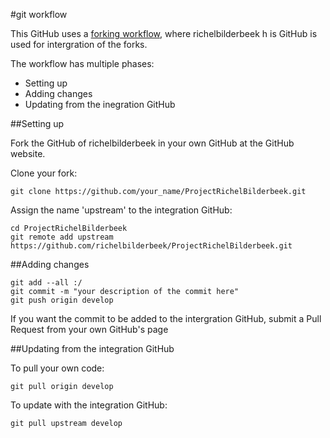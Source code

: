 #git workflow

This GitHub uses a [forking workflow](https://www.atlassian.com/git/workflows#!workflow-forking), where richelbilderbeek h is GitHub is used for intergration of the forks.

The workflow has multiple phases:
- Setting up
- Adding changes
- Updating from the inegration GitHub

##Setting up

Fork the GitHub of richelbilderbeek in your own GitHub at the GitHub website.

Clone your fork:

```
git clone https://github.com/your_name/ProjectRichelBilderbeek.git
```

Assign the name 'upstream' to the integration GitHub:

```
cd ProjectRichelBilderbeek
git remote add upstream https://github.com/richelbilderbeek/ProjectRichelBilderbeek.git
```

##Adding changes

```
git add --all :/
git commit -m "your description of the commit here"
git push origin develop
```

If you want the commit to be added to the intergration GitHub, submit a Pull Request from your own GitHub's page

##Updating from the integration GitHub

To pull your own code:

```
git pull origin develop
```

To update with the integration GitHub:

```
git pull upstream develop
```
